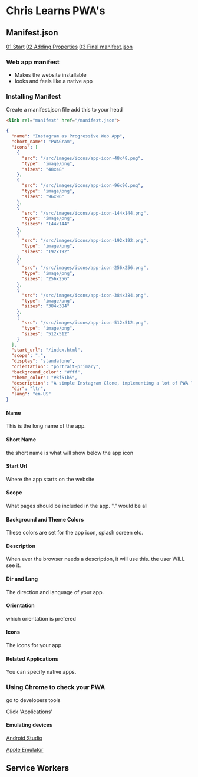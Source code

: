# Chris Learns PWA's 

## Manifest.json

[01 Start](https://github.com/teamallnighter/chris-learns-progressive-web-apps/tree/main/app-manifest-01--start)
[02 Adding Properties](https://github.com/teamallnighter/chris-learns-progressive-web-apps/tree/main/app-manifest-02--added-properties)
[03 Final manifest.json](https://github.com/teamallnighter/chris-learns-progressive-web-apps/tree/main/app-manifest-02--added-properties)

### Web app manifest 

* Makes the website installable 
* looks and feels like a native app

### Installing Manifest

Create a manifest.json file 
add this to your head

```html
<link rel="manifest" href="/manifest.json">
```

```json
{
  "name": "Instagram as Progressive Web App",
  "short_name": "PWAGram",
  "icons": [
    {
      "src": "/src/images/icons/app-icon-48x48.png",
      "type": "image/png",
      "sizes": "48x48"
    },
    {
      "src": "/src/images/icons/app-icon-96x96.png",
      "type": "image/png",
      "sizes": "96x96"
    },
    {
      "src": "/src/images/icons/app-icon-144x144.png",
      "type": "image/png",
      "sizes": "144x144"
    },
    {
      "src": "/src/images/icons/app-icon-192x192.png",
      "type": "image/png",
      "sizes": "192x192"
    },
    {
      "src": "/src/images/icons/app-icon-256x256.png",
      "type": "image/png",
      "sizes": "256x256"
    },
    {
      "src": "/src/images/icons/app-icon-384x384.png",
      "type": "image/png",
      "sizes": "384x384"
    },
    {
      "src": "/src/images/icons/app-icon-512x512.png",
      "type": "image/png",
      "sizes": "512x512"
    }
  ],
  "start_url": "/index.html",
  "scope": ".",
  "display": "standalone",
  "orientation": "portrait-primary",
  "background_color": "#fff",
  "theme_color": "#3f51b5",
  "description": "A simple Instagram Clone, implementing a lot of PWA love.",
  "dir": "ltr",
  "lang": "en-US"
}
```

#### Name

This is the long name of the app. 


#### Short Name

the short name is what will show below the app icon

#### Start Url 

Where the app starts on the website

#### Scope

What pages should be included in the app. "." would be all 

#### Background and Theme Colors 

These colors are set for the app icon, splash screen etc.

#### Description 

When ever the browser needs a description, it will use this. the user WILL see it. 

#### Dir and Lang

The direction and language of your app. 

#### Orientation

which orientation is prefered 

#### Icons 

The icons for your app. 

#### Related Applications

You can specify native apps. 


### Using Chrome to check your PWA

go to developers tools 

Click 'Applications' 

#### Emulating devices

[Android Studio](https://developer.android.com/studio)

[Apple Emulator](https://developer.apple.com/documentation/xcode/running_your_app_in_the_simulator_or_on_a_device)




## Service Workers

